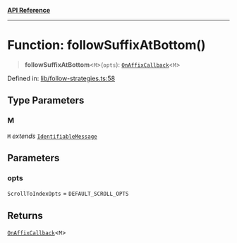 [**API Reference**](../README.md)

***

# Function: followSuffixAtBottom()

> **followSuffixAtBottom**\<`M`\>(`opts`): [`OnAffixCallback`](../type-aliases/OnAffixCallback.md)\<`M`\>

Defined in: [lib/follow-strategies.ts:58](https://github.com/wix-incubator/chat-viewer/blob/02a795dfb1f4afb798b242c8d48be2ac71542a65/lib/follow-strategies.ts#L58)

## Type Parameters

### M

`M` *extends* [`IdentifiableMessage`](../type-aliases/IdentifiableMessage.md)

## Parameters

### opts

`ScrollToIndexOpts` = `DEFAULT_SCROLL_OPTS`

## Returns

[`OnAffixCallback`](../type-aliases/OnAffixCallback.md)\<`M`\>
